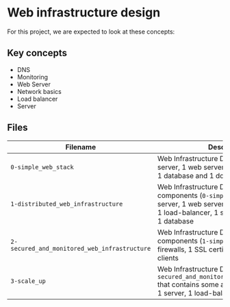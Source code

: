 # Web infrastructure design

For this project, we are expected to look at these concepts:

## Key concepts
* DNS
* Monitoring
* Web Server
* Network basics
* Load balancer
* Server

## Files

| Filename | Description |
| -------- | ----------- |
| `0-simple_web_stack` | Web Infrastructure Design. This contains: 1 server, 1 web server, 1 application server, 1 database and 1 domain name |
| `1-distributed_web_infrastructure` | Web Infrastructure Design, add components (`0-simple_web_stack`): 1 server, 1 web server, 1 application server, 1 load-balancer, 1 set of application files, 1 database |
| `2-secured_and_monitored_web_infrastructure` | Web Infrastructure Design, add components (`1-simple_web_stack`) : 3 firewalls, 1 SSL certificate, 3 monitoring clients |
| `3-scale_up` | Web Infrastructure Design, based on `2-secured_and_monitored_web_infrastructure` that contains some additional components: 1 server, 1 load-balancer |
